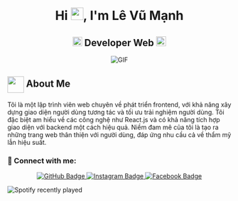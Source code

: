 <h1 align="center">Hi <img src="https://github.com/ParthJohri/ParthJohri/blob/readME/icons/Hi.gif" width="28px"/>, I'm Lê Vũ Mạnh</h1>

<h2 align="center">
  <img src="https://komarev.com/ghpvc/?username=ParthJohri&color=dc143c&style=for-the-badge" alt="Profile Views" style="height:21px;">
Developer Web
<a href="https://parth-johri.vercel.app/">
    <img src="https://img.shields.io/badge/Portfolio-543DE0?style=for-the-badge&logo=About.me&logoColor=white" alt="Portfolio" style="height:22px;">
</a>
</h2>

<div align="center">
 <img alt="GIF" src="https://i.giphy.com/media/L8K62iTDkzGX6/giphy.gif" />
</div>

## <img align="center" src="https://i.giphy.com/media/v1.Y2lkPTc5MGI3NjExdjh2dDM4bDhyYzM5NmppaHJ6dG56Mmh3bTkyanFkdWRvZ3R1cGoycSZlcD12MV9pbnRlcm5hbF9naWZfYnlfaWQmY3Q9ZQ/LOnt6uqjD9OexmQJRB/giphy.gif" width="37" /> About Me

Tôi là một lập trình viên web chuyên về phát triển frontend, với khả năng xây dựng giao diện người dùng tương tác và tối ưu trải nghiệm người dùng. Tôi đặc biệt am hiểu về các công nghệ như React.js và có khả năng tích hợp giao diện với backend một cách hiệu quả. Niềm đam mê của tôi là tạo ra những trang web thân thiện với người dùng, đáp ứng nhu cầu cả về thẩm mỹ lẫn hiệu suất.

### 🔗 Connect with me:

<p align="center">
  <a href="https://github.com/manhcr7">
    <img src="https://img.shields.io/badge/GitHub-100000?style=for-the-badge&logo=github&logoColor=white" alt="GitHub Badge" />
  </a>
  <a href="https://www.instagram.com/manh_chup_anh/">
    <img src="https://img.shields.io/badge/Instagram-E4405F?style=for-the-badge&logo=instagram&logoColor=white" alt="Instagram Badge" />
</a>
<a href="https://www.facebook.com/nh.ma.756/">
    <img src="https://img.shields.io/badge/Facebook-1877F2?style=for-the-badge&logo=facebook&logoColor=white" alt="Facebook Badge" />
</a>
  </a>
</p>





![Spotify recently played](https://spotify-recently-played-readme.vercel.app/api?user=jeffreyca16)


